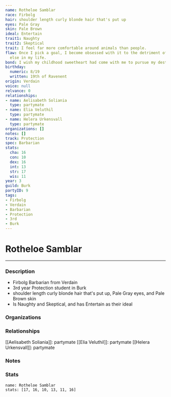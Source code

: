```yaml
---
name: Rotheloe Samblar
race: Firbolg
hair: shoulder length curly blonde hair that's put up
eyes: Pale Gray
skin: Pale Brown
ideal: Entertain
trait1: Naughty
trait2: Skeptical
trait: I feel far more comfortable around animals than people.
flaw: Once I pick a goal, I become obsessed with it to the detriment of everything
  else in my life.
bond: I wish my childhood sweetheart had come with me to pursue my destiny.
birthday:
  numeric: 8/19
  written: 19th of Ravenent
origin: Verdain
voice: null
relvance: 0
relationships:
- name: Aelisabeth Soliania
  type: partymate
- name: Elia Veluthil
  type: partymate
- name: Helera Urkensvall
  type: partymate
organizations: []
notes: []
track: Protection
spec: Barbarian
stats:
  cha: 16
  con: 10
  dex: 16
  int: 13
  str: 17
  wis: 11
year: 3
guild: Burk
partyID: 9
tags:
- Firbolg
- Verdain
- Barbarian
- Protection
- 3rd
- Burk
---
```

# Rotheloe Samblar
---
### Description
- Firbolg Barbarian from Verdain
- 3rd year Protection student in Burk
- shoulder length curly blonde hair that's put up, Pale Gray eyes, and Pale Brown skin
- Is Naughty and Skeptical, and has Entertain as their ideal

### Organizations

### Relationships
[[Aelisabeth Soliania]]: partymate
[[Elia Veluthil]]: partymate
[[Helera Urkensvall]]: partymate

### Notes

### Stats
```statblock
name: Rotheloe Samblar
stats: [17, 16, 10, 13, 11, 16]
```